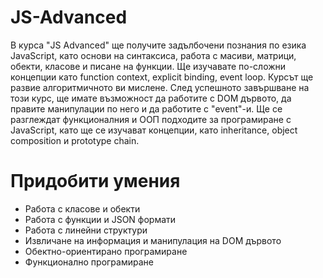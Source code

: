 # JS-Advanced

В курса "JS Advanced" ще получите задълбочени познания по езика JavaScript, като основи на синтаксиса, работа с масиви, матрици, обекти, класове и писане на функции. Ще изучавате по-сложни концепции като function context, explicit binding, event loop. Курсът ще развие алгоритмичното ви мислене. След успешното завършване на този курс, ще имате възможност да работите с DOM дървото, да правите манипулации по него и да работите с "event"-и. Ще се разглеждат функционалния и ООП подходите за програмиране с JavaScript, като ще се изучават концепции, като inheritance, object composition и prototype chain.
# Придобити умения
* Работа с класове и обекти
* Работа с функции и JSON формати
* Работа с линейни структури
* Извличане на информация и манипулация на DOM дървото
* Обектно-ориентирано програмиране
* Функционално програмиране